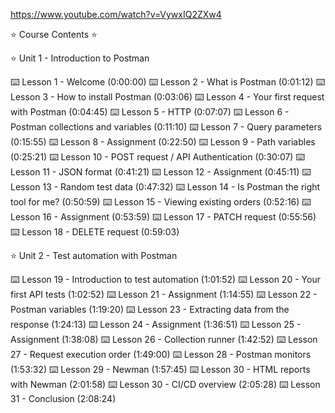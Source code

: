 



https://www.youtube.com/watch?v=VywxIQ2ZXw4



⭐️ Course Contents ⭐️

⭐️ Unit 1 - Introduction to Postman

⌨️ Lesson 1 - Welcome (0:00:00​​)
⌨️ Lesson 2 - What is Postman (0:01:12​​)
⌨️ Lesson 3 - How to install Postman (0:03:06​​)
⌨️ Lesson 4 - Your first request with Postman (0:04:45​​)
⌨️ Lesson 5 - HTTP (0:07:07​​)
⌨️ Lesson 6 - Postman collections and variables (0:11:10​​)
⌨️ Lesson 7 - Query parameters (0:15:55​​)
⌨️ Lesson 8 - Assignment (0:22:50​​)
⌨️ Lesson 9 - Path variables (0:25:21​)
⌨️ Lesson 10 - POST request / API Authentication (0:30:07​)
⌨️ Lesson 11 - JSON format (0:41:21​)
⌨️ Lesson 12 - Assignment (0:45:11​)
⌨️ Lesson 13 - Random test data (0:47:32​)
⌨️ Lesson 14 - Is Postman the right tool for me? (0:50:59​)
⌨️ Lesson 15 - Viewing existing orders (0:52:16​)
⌨️ Lesson 16 - Assignment (0:53:59​)
⌨️ Lesson 17 - PATCH request (0:55:56​)
⌨️ Lesson 18 - DELETE request (0:59:03​)

⭐️ Unit 2 - Test automation with Postman

⌨️ Lesson 19 - Introduction to test automation (1:01:52​)
⌨️ Lesson 20 - Your first API tests (1:02:52​​)
⌨️ Lesson 21 - Assignment (1:14:55​)
⌨️ Lesson 22 - Postman variables (1:19:20​)
⌨️ Lesson 23 - Extracting data from the response (1:24:13​)
⌨️ Lesson 24 - Assignment (1:36:51​)
⌨️ Lesson 25 - Assignment (1:38:08​)
⌨️ Lesson 26 - Collection runner (1:42:52​)
⌨️ Lesson 27 - Request execution order (1:49:00​)
⌨️ Lesson 28 - Postman monitors (1:53:32​)
⌨️ Lesson 29 - Newman (1:57:45​)
⌨️ Lesson 30 - HTML reports with Newman (2:01:58​)
⌨️ Lesson 30 - CI/CD overview (2:05:28​)
⌨️ Lesson 31 - Conclusion (2:08:24​)
